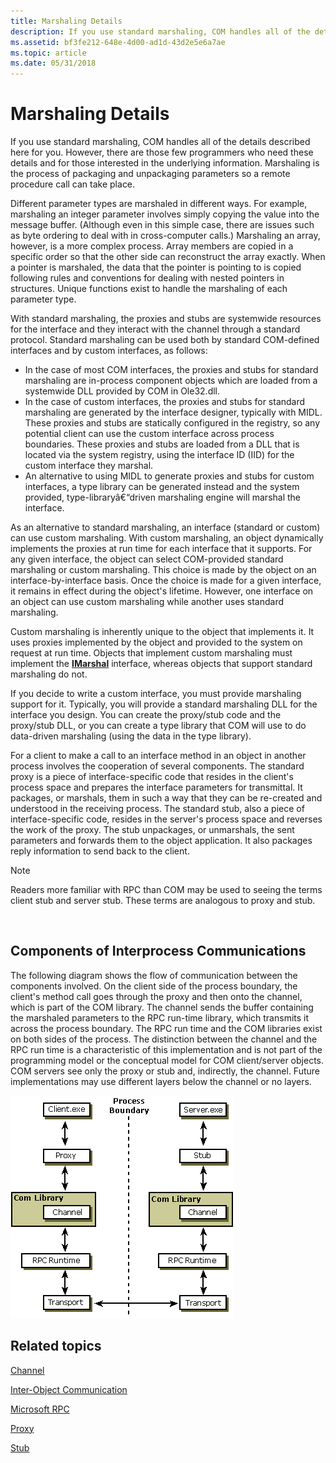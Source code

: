 ```yaml
---
title: Marshaling Details
description: If you use standard marshaling, COM handles all of the details described here for you.
ms.assetid: bf3fe212-648e-4d00-ad1d-43d2e5e6a7ae
ms.topic: article
ms.date: 05/31/2018
---
```


# Marshaling Details

If you use standard marshaling, COM handles all of the details described here for you. However, there are those few programmers who need these details and for those interested in the underlying information. Marshaling is the process of packaging and unpackaging parameters so a remote procedure call can take place.

Different parameter types are marshaled in different ways. For example, marshaling an integer parameter involves simply copying the value into the message buffer. (Although even in this simple case, there are issues such as byte ordering to deal with in cross-computer calls.) Marshaling an array, however, is a more complex process. Array members are copied in a specific order so that the other side can reconstruct the array exactly. When a pointer is marshaled, the data that the pointer is pointing to is copied following rules and conventions for dealing with nested pointers in structures. Unique functions exist to handle the marshaling of each parameter type.

With standard marshaling, the proxies and stubs are systemwide resources for the interface and they interact with the channel through a standard protocol. Standard marshaling can be used both by standard COM-defined interfaces and by custom interfaces, as follows:

-   In the case of most COM interfaces, the proxies and stubs for standard marshaling are in-process component objects which are loaded from a systemwide DLL provided by COM in Ole32.dll.
-   In the case of custom interfaces, the proxies and stubs for standard marshaling are generated by the interface designer, typically with MIDL. These proxies and stubs are statically configured in the registry, so any potential client can use the custom interface across process boundaries. These proxies and stubs are loaded from a DLL that is located via the system registry, using the interface ID (IID) for the custom interface they marshal.
-   An alternative to using MIDL to generate proxies and stubs for custom interfaces, a type library can be generated instead and the system provided, type-libraryâ€“driven marshaling engine will marshal the interface.

As an alternative to standard marshaling, an interface (standard or custom) can use custom marshaling. With custom marshaling, an object dynamically implements the proxies at run time for each interface that it supports. For any given interface, the object can select COM-provided standard marshaling or custom marshaling. This choice is made by the object on an interface-by-interface basis. Once the choice is made for a given interface, it remains in effect during the object's lifetime. However, one interface on an object can use custom marshaling while another uses standard marshaling.

Custom marshaling is inherently unique to the object that implements it. It uses proxies implemented by the object and provided to the system on request at run time. Objects that implement custom marshaling must implement the [**IMarshal**](https://msdn.microsoft.com/en-us/library/Dd542707(v=VS.85).aspx) interface, whereas objects that support standard marshaling do not.

If you decide to write a custom interface, you must provide marshaling support for it. Typically, you will provide a standard marshaling DLL for the interface you design. You can create the proxy/stub code and the proxy/stub DLL, or you can create a type library that COM will use to do data-driven marshaling (using the data in the type library).

For a client to make a call to an interface method in an object in another process involves the cooperation of several components. The standard proxy is a piece of interface-specific code that resides in the client's process space and prepares the interface parameters for transmittal. It packages, or marshals, them in such a way that they can be re-created and understood in the receiving process. The standard stub, also a piece of interface-specific code, resides in the server's process space and reverses the work of the proxy. The stub unpackages, or unmarshals, the sent parameters and forwards them to the object application. It also packages reply information to send back to the client.

> [!Note]  
> Readers more familiar with RPC than COM may be used to seeing the terms client stub and server stub. These terms are analogous to proxy and stub.

 

## Components of Interprocess Communications

The following diagram shows the flow of communication between the components involved. On the client side of the process boundary, the client's method call goes through the proxy and then onto the channel, which is part of the COM library. The channel sends the buffer containing the marshaled parameters to the RPC run-time library, which transmits it across the process boundary. The RPC run time and the COM libraries exist on both sides of the process. The distinction between the channel and the RPC run time is a characteristic of this implementation and is not part of the programming model or the conceptual model for COM client/server objects. COM servers see only the proxy or stub and, indirectly, the channel. Future implementations may use different layers below the channel or no layers.

![](images/457036c1-98b8-4f35-aebe-70de38112b83.png)

## Related topics

<dl> <dt>

[Channel](channel.md)
</dt> <dt>

[Inter-Object Communication](inter-object-communication.md)
</dt> <dt>

[Microsoft RPC](microsoft-rpc.md)
</dt> <dt>

[Proxy](proxy.md)
</dt> <dt>

[Stub](stub.md)
</dt> </dl>

 

 




